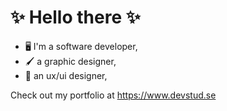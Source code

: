 # ✨ Hello there ✨

- 🖥️ I'm a software developer,
- 🖌️ a graphic designer,
- 📏 an ux/ui designer,

Check out my portfolio at https://www.devstud.se

<!---
itssharlee/itssharlee is a ✨ special ✨ repository because its `README.md` (this file) appears on your GitHub profile.
You can click the Preview link to take a look at your changes.
--->
